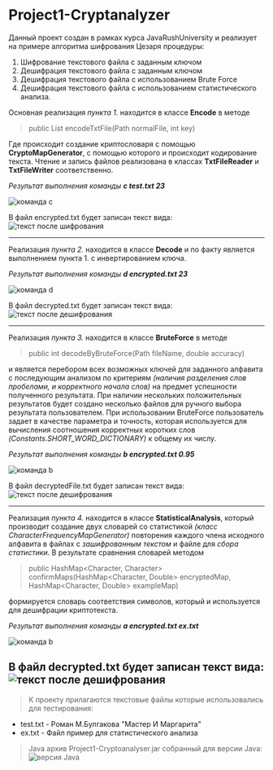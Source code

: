 # Project1-Cryptanalyzer
Данный проект создан в рамках курса JavaRushUniversity и реализует
на примере алгоритма шифрования Цезаря процедуры:
1. Шифрование текстового файла с заданным ключом
2. Дешифрация текстового файла с заданным ключом
3. Дешифрация текстового файла с использованием Brute Force
4. Дешифрация текстового файла с использованием статистического анализа.

Основная реализация *пункта 1.* находится в классе **Encode** в методе 
>public List<String> encodeTxtFile(Path normalFile, int key)

Где происходит создание криптословаря с помощью **CryptoMapGenerator**, с помощью
которого и происходит кодирование текста. Чтение и запись файлов реализована
в классах **TxtFileReader** и **TxtFileWriter** соответственно.

*Результат выполнения команды **c test.txt 23***

![команда c](d:\test\c.jpg  "Результат выполнения команды [c]")

В файл encrypted.txt будет записан текст вида:
![текст после шифрования](d:\test\ct.jpg "Результат шифрования текста")

---
Реализация *пункта 2.* находится в классе **Decode** и по факту является выполнением
пункта 1. с инвертированием ключа.

*Результат выполнения команды **d encrypted.txt 23***

![команда d](d:\test\d.jpg  "Результат выполнения команды [d]")

В файл decrypted.txt будет записан текст вида:
![текст после дешифрования](d:\test\dt.jpg "Результат шифрования текста")

---
Реализация *пункта 3.* находится в классе **BruteForce** в методе
>public int decodeByBruteForce(Path fileName, double accuracy)

и является перебором всех возможных ключей для заданного алфавита с последующим 
анализом по критериям *(наличия разделения слов пробелами, и корректного начала слов)* на предмет успешности полученного результата. При наличии
нескольких положительных результатов будет создано несколько файлов для ручного выбора
результата пользователем. При использовании BruteForce пользователь задает в качестве
параметра и точность, которая используется для вычисления соотношения корректных
коротких слов *(Constants.SHORT_WORD_DICTIONARY)* к общему их числу.

*Результат выполнения команды **b encrypted.txt 0.95***

![команда b](d:\test\b.jpg  "Результат выполнения команды [b]")

В файл decryptedFile.txt будет записан текст вида:
![текст после дешифрования](d:\test\bt.jpg "Результат шифрования текста")

---
Реализация *пункта 4.* находится в классе **StatisticalAnalysis**, который производит
создание двух словарей со статистикой *(класс CharacterFrequencyMapGenerator)* 
повторения каждого члена исходного алфавита в файлах с *зашифрованным текстом*
и файле для *сбора статистики*.
В результате сравнения словарей методом
> public HashMap<Character, Character> confirmMaps(HashMap<Character, Double> encryptedMap, HashMap<Character, Double> exampleMap)

формируется словарь соответствия символов, который и используется для дешифрации
криптотекста.

*Результат выполнения команды **a encrypted.txt ex.txt***

![команда b](d:\test\a.jpg  "Результат выполнения команды [a]")

В файл decrypted.txt будет записан текст вида:
![текст после дешифрования](d:\test\at.jpg "Результат дешифрования текста")
---
>К проекту прилагаются текстовые файлы которые использовались для тестирования:
+ test.txt - Роман М.Булгакова "Мастер И Маргарита"
+ ex.txt - Файл пример для статистического анализа

>Java архив Project1-Cryptoanalyser.jar собранный для версии Java:
![версия Java](d:\test\javaVersion.jpg "версия для запуска jar")